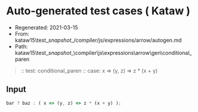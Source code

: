 # Auto-generated test cases ( Kataw )
- Regenerated: 2021-03-15
- From: kataw15\test\__snapshot__/compiler/js/expressions/arrow/autogen.md
- Path: kataw15\test\__snapshot__\compiler\js\expressions\arrow\gen\conditional_paren
> :: test: conditional_paren
> :: case: x => (y, z) => z * (x + y)
## Input

`````js
bar ? baz : ( x => (y, z) => z * (x + y) );
`````
